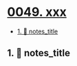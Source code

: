 # [0049. xxx](https://github.com/Tdahuyou/TNotes.notes/tree/main/notes/0049.%20xxx)

<!-- region:toc -->

- [1. 📒 notes_title](#1--notes_title)

<!-- endregion:toc -->

## 1. 📒 notes_title
